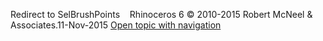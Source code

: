 ---
---

Redirect to SelBrushPoints&#160;
&#160;
Rhinoceros 6 © 2010-2015 Robert McNeel &amp; Associates.11-Nov-2015
 [Open topic with navigation](selbrushpoints.html) 

